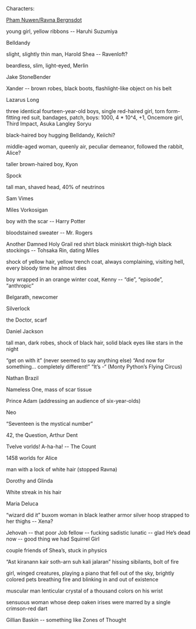 Characters:

[Pham Nuwen/Ravna Bergnsdot](https://en.wikipedia.org/wiki/A_Fire_Upon_the_Deep)

young girl, yellow ribbons -- Haruhi Suzumiya

Belldandy

slight, slightly thin man, Harold Shea -- Ravenloft?

beardless, slim, light-eyed, Merlin

Jake StoneBender

Xander -- brown robes, black boots, flashlight-like object on his belt

Lazarus Long

three identical fourteen-year-old boys, single red-haired girl, torn form-fitting red suit, bandages, patch, boys: 1000, 4 * 10^4, +1, Oncemore girl, Third Impact, Asuka Langley Soryu

black-haired boy hugging Belldandy, Keiichi?

middle-aged woman, queenly air, peculiar demeanor, followed the rabbit, Alice?

taller brown-haired boy, Kyon

Spock

tall man, shaved head, 40% of neutrinos

Sam Vimes

Miles Vorkosigan

boy with the scar -- Harry Potter

bloodstained sweater -- Mr. Rogers

Another Damned Holy Grail red shirt black miniskirt thigh-high black stockings -- Tohsaka Rin, dating Miles

shock of yellow hair, yellow trench coat, always complaining, visiting hell, every bloody time he almost dies

boy wrapped in an orange winter coat, Kenny -- “die”, “episode”, “anthropic”

Belgarath, newcomer

Silverlock

the Doctor, scarf

Daniel Jackson

tall man, dark robes, shock of black hair, solid black eyes like stars in the night

“get on with it” (never seemed to say anything else) “And now for something... completely different!” “It’s -“ (Monty Python’s Flying Circus)

Nathan Brazil

Nameless One, mass of scar tissue

Prince Adam (addressing an audience of six-year-olds)

Neo

“Seventeen is the mystical number”

42, the Question, Arthur Dent

Tvelve vorlds! A-ha-ha! -- The Count

1458 worlds for Alice

man with a lock of white hair (stopped Ravna)

Dorothy and Glinda

White streak in his hair

Maria Deluca

“wizard did it” buxom woman in black leather armor silver hoop strapped to her thighs -- Xena?

Jehovah -- that poor Job fellow -- fucking sadistic lunatic -- glad He’s dead now -- good thing we had Squirrel Girl

couple friends of Shea’s, stuck in physics

“Ast kiranann kair soth-arn suh kali jalaran” hissing sibilants, bolt of fire

girl, winged creatures, playing a piano that fell out of the sky, brightly colored pets breathing fire and blinking in and out of existence

muscular man lenticular crystal of a thousand colors on his wrist

sensuous woman whose deep oaken irises were marred by a single crimson-red dart

Gillian Baskin -- something like Zones of Thought
